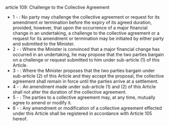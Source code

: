 article 109: Challenge to the Collective Agreement

<ul>
			<li>1 - : No party may challenge the collective agreement or request for its amendment or termination before the expiry of its agreed duration, provided, however, that upon the occurrence of a major financial change in an undertaking, a challenge to the collective agreement or a request for its amendment or termination may be initiated by either party and submitted to the Minister.<ul>
			</ul></li>			<li>2 - : Where the Minister is convinced that a major financial change has occurred in an undertaking, he may propose that the two parties bargain on a challenge or request submitted to him under sub-article (1) of this Article.<ul>
			</ul></li>			<li>3 - : Where the Minister proposes that the two parties bargain under sub-article (2) of this Article and they accept the proposal, the collective agreement shall remain in force until the parties arrive at a settlement.<ul>
			</ul></li>			<li>4 - : An amendment made under sub-article (1) and (2) of this Article shall not alter the duration of the collective agreement.<ul>
			</ul></li>			<li>5 - : The parties to a collective agreement may, at any time, mutually agree to amend or modify it.<ul>
			</ul></li>			<li>6 - : Any amendment or modification of a collective agreement effected under this Article shall be registered in accordance with Article 105 hereof.<ul>
			</ul></li></ul>